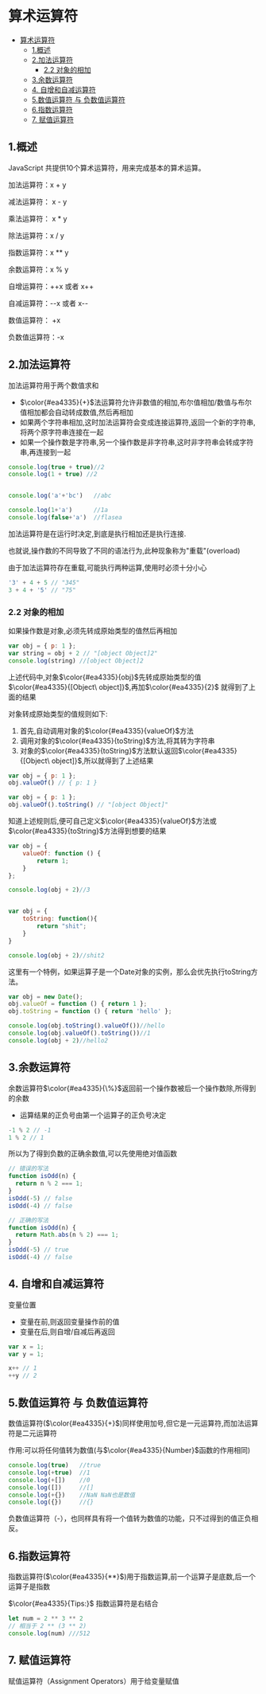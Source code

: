 # 算术运算符

- [算术运算符](#算术运算符)
  - [1.概述](#1概述)
  - [2.加法运算符](#2加法运算符)
    - [2.2 对象的相加](#22-对象的相加)
  - [3.余数运算符](#3余数运算符)
  - [4. 自增和自减运算符](#4-自增和自减运算符)
  - [5.数值运算符 与 负数值运算符](#5数值运算符-与-负数值运算符)
  - [6.指数运算符](#6指数运算符)
  - [7. 赋值运算符](#7-赋值运算符)

## 1.概述

JavaScript 共提供10个算术运算符，用来完成基本的算术运算。

加法运算符：x + y

减法运算符： x - y

乘法运算符： x * y

除法运算符：x / y

指数运算符：x ** y

余数运算符：x % y

自增运算符：++x 或者 x++

自减运算符：--x 或者 x--

数值运算符： +x

负数值运算符：-x

## 2.加法运算符

加法运算符用于两个数值求和

- $\color{#ea4335}{+}$法运算符允许非数值的相加,布尔值相加/数值与布尔值相加都会自动转成数值,然后再相加
- 如果两个字符串相加,这时加法运算符会变成连接运算符,返回一个新的字符串,将两个原字符串连接在一起
- 如果一个操作数是字符串,另一个操作数是非字符串,这时非字符串会转成字符串,再连接到一起

```JavaScript
console.log(true + true)//2
console.log(1 + true) //2


console.log('a'+'bc')   //abc

console.log(1+'a')      //1a
console.log(false+'a')  //flasea
```

加法运算符是在运行时决定,到底是执行相加还是执行连接.

也就说,操作数的不同导致了不同的语法行为,此种现象称为"重载"(overload)

由于加法运算符存在重载,可能执行两种运算,使用时必须十分小心

```JavaScript
'3' + 4 + 5 // "345"
3 + 4 + '5' // "75"
```

### 2.2 对象的相加

如果操作数是对象,必须先转成原始类型的值然后再相加

```javaScript
var obj = { p: 1 };
var string = obj + 2 // "[object Object]2"
console.log(string) //[object Object]2
```

上述代码中,对象$\color{#ea4335}{obj}$先转成原始类型的值$\color{#ea4335}{[Object\ object]}$,再加$\color{#ea4335}{2}$
就得到了上面的结果

对象转成原始类型的值规则如下:

1. 首先,自动调用对象的$\color{#ea4335}{valueOf}$方法
2. 调用对象的$\color{#ea4335}{toString}$方法,将其转为字符串
3. 对象的$\color{#ea4335}{toString}$方法默认返回$\color{#ea4335}{[Object\ object]}$,所以就得到了上述结果

```JavaScript
var obj = { p: 1 };
obj.valueOf() // { p: 1 }

var obj = { p: 1 };
obj.valueOf().toString() // "[object Object]"
```

知道上述规则后,便可自己定义$\color{#ea4335}{valueOf}$方法或$\color{#ea4335}{toString}$方法得到想要的结果

```JavaScript
var obj = {
    valueOf: function () {
        return 1;
    }
};

console.log(obj + 2)//3


var obj = {
    toString: function(){
        return "shit";
    }
}

console.log(obj + 2)//shit2
```

这里有一个特例，如果运算子是一个Date对象的实例，那么会优先执行toString方法。

```javaScript
var obj = new Date();
obj.valueOf = function () { return 1 };
obj.toString = function () { return 'hello' };

console.log(obj.toString().valueOf())//hello
console.log(obj.valueOf().toString())//1
console.log(obj + 2)//hello2
```

## 3.余数运算符

余数运算符$\color{#ea4335}{\%}$返回前一个操作数被后一个操作数除,所得到的余数

- 运算结果的正负号由第一个运算子的正负号决定

```JavaScript
-1 % 2 // -1
1 % 2 // 1
```

所以为了得到负数的正确余数值,可以先使用绝对值函数

```JavaScript
// 错误的写法
function isOdd(n) {
  return n % 2 === 1;
}
isOdd(-5) // false
isOdd(-4) // false

// 正确的写法
function isOdd(n) {
  return Math.abs(n % 2) === 1;
}
isOdd(-5) // true
isOdd(-4) // false
```

## 4. 自增和自减运算符

变量位置

- 变量在前,则返回变量操作前的值
- 变量在后,则自增/自减后再返回

```JavaScript
var x = 1;
var y = 1;

x++ // 1
++y // 2
```

## 5.数值运算符 与 负数值运算符

数值运算符($\color{#ea4335}{+}$)同样使用加号,但它是一元运算符,而加法运算符是二元运算符

作用:可以将任何值转为数值(与$\color{#ea4335}{Number}$函数的作用相同)

```JavaScript
console.log(true)   //true
console.log(+true)  //1
console.log(+[])    //0
console.log([])     //[]
console.log(+{})    //NaN NaN也是数值
console.log({})     //{}
```

负数值运算符（-），也同样具有将一个值转为数值的功能，只不过得到的值正负相反。

## 6.指数运算符

指数运算符($\color{#ea4335}{**}$)用于指数运算,前一个运算子是底数,后一个运算子是指数

$\color{#ea4335}{Tips:}$
    指数运算符是右结合

```JavaScript
let num = 2 ** 3 ** 2
// 相当于 2 ** (3 ** 2)
console.log(num) ///512
```

## 7. 赋值运算符

赋值运算符（Assignment Operators）用于给变量赋值
